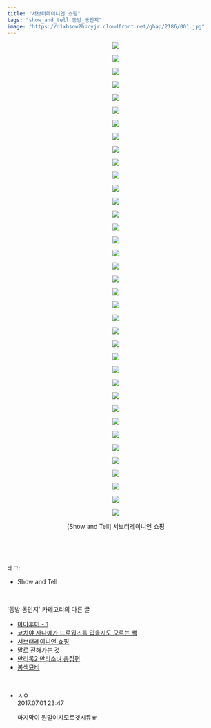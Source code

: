 ```yaml
---
title: "서브터레이니언 쇼핑"
tags: "show_and_tell 동방_동인지"
image: "https://d1xbsow2hxcyjr.cloudfront.net/ghap/2186/001.jpg"
---
```

<div class="article">
<p style="text-align: center; clear: none; float: none;"><img src="{{ site.imgserver10 }}/ghap/2186/001.jpg"/></p>
<p style="text-align: center; clear: none; float: none;"><img src="{{ site.imgserver10 }}/ghap/2186/002.jpg"/></p>
<p style="text-align: center; clear: none; float: none;"><img src="{{ site.imgserver10 }}/ghap/2186/003.jpg"/></p>
<p style="text-align: center; clear: none; float: none;"><img src="{{ site.imgserver10 }}/ghap/2186/004.jpg"/></p>
<p style="text-align: center; clear: none; float: none;"><img src="{{ site.imgserver10 }}/ghap/2186/005.jpg"/></p>
<p style="text-align: center; clear: none; float: none;"><img src="{{ site.imgserver10 }}/ghap/2186/006.jpg"/></p>
<p style="text-align: center; clear: none; float: none;"><img src="{{ site.imgserver10 }}/ghap/2186/007.jpg"/></p>
<p style="text-align: center; clear: none; float: none;"><img src="{{ site.imgserver10 }}/ghap/2186/008.jpg"/></p>
<p style="text-align: center; clear: none; float: none;"><img src="{{ site.imgserver10 }}/ghap/2186/009.jpg"/></p>
<p style="text-align: center; clear: none; float: none;"><img src="{{ site.imgserver10 }}/ghap/2186/010.jpg"/></p>
<p style="text-align: center; clear: none; float: none;"><img src="{{ site.imgserver10 }}/ghap/2186/011.jpg"/></p>
<p style="text-align: center; clear: none; float: none;"><img src="{{ site.imgserver10 }}/ghap/2186/012.jpg"/></p>
<p style="text-align: center; clear: none; float: none;"><img src="{{ site.imgserver10 }}/ghap/2186/013.jpg"/></p>
<p style="text-align: center; clear: none; float: none;"><img src="{{ site.imgserver10 }}/ghap/2186/014.jpg"/></p>
<p style="text-align: center; clear: none; float: none;"><img src="{{ site.imgserver10 }}/ghap/2186/015.jpg"/></p>
<p style="text-align: center; clear: none; float: none;"><img src="{{ site.imgserver10 }}/ghap/2186/016.jpg"/></p>
<p style="text-align: center; clear: none; float: none;"><img src="{{ site.imgserver10 }}/ghap/2186/017.jpg"/></p>
<p style="text-align: center; clear: none; float: none;"><img src="{{ site.imgserver10 }}/ghap/2186/018.jpg"/></p>
<p style="text-align: center; clear: none; float: none;"><img src="{{ site.imgserver10 }}/ghap/2186/019.jpg"/></p>
<p style="text-align: center; clear: none; float: none;"><img src="{{ site.imgserver10 }}/ghap/2186/020.jpg"/></p>
<p style="text-align: center; clear: none; float: none;"><img src="{{ site.imgserver10 }}/ghap/2186/021.jpg"/></p>
<p style="text-align: center; clear: none; float: none;"><img src="{{ site.imgserver10 }}/ghap/2186/022.jpg"/></p>
<p style="text-align: center; clear: none; float: none;"><img src="{{ site.imgserver10 }}/ghap/2186/023.jpg"/></p>
<p style="text-align: center; clear: none; float: none;"><img src="{{ site.imgserver10 }}/ghap/2186/024.jpg"/></p>
<p style="text-align: center; clear: none; float: none;"><img src="{{ site.imgserver10 }}/ghap/2186/025.jpg"/></p>
<p style="text-align: center; clear: none; float: none;"><img src="{{ site.imgserver10 }}/ghap/2186/026.jpg"/></p>
<p style="text-align: center; clear: none; float: none;"><img src="{{ site.imgserver10 }}/ghap/2186/027.jpg"/></p>
<p style="text-align: center; clear: none; float: none;"><img src="{{ site.imgserver10 }}/ghap/2186/028.jpg"/></p>
<p style="text-align: center; clear: none; float: none;"><img src="{{ site.imgserver10 }}/ghap/2186/029.jpg"/></p>
<p style="text-align: center; clear: none; float: none;"><img src="{{ site.imgserver10 }}/ghap/2186/030.jpg"/></p>
<p style="text-align: center; clear: none; float: none;"><img src="{{ site.imgserver10 }}/ghap/2186/031.jpg"/></p>
<p style="text-align: center; clear: none; float: none;"><img src="{{ site.imgserver10 }}/ghap/2186/032.jpg"/></p>
<p style="text-align: center; clear: none; float: none;"><img src="{{ site.imgserver10 }}/ghap/2186/033.jpg"/></p>
<p style="text-align: center; clear: none; float: none;"><img src="{{ site.imgserver10 }}/ghap/2186/034.jpg"/></p>
<p style="text-align: center; clear: none; float: none;"><img src="{{ site.imgserver10 }}/ghap/2186/035.jpg"/></p>
<p style="text-align: center; clear: none; float: none;"><img src="{{ site.imgserver10 }}/ghap/2186/036.jpg"/></p>
<p style="text-align: center; clear: none; float: none;"><img src="{{ site.imgserver10 }}/ghap/2186/037.jpg"/></p>
<p style="text-align: center; clear: none; float: none;">[Show and Tell] 서브터레이니언 쇼핑</p>
<p><br/></p>
</div><br/>
<div class="tagTrail">
<p>태그: </p>
<ul>
<li>Show and Tell</li>
</ul>
</div><br/>
<div class="another">
<p>'동방 동인지' 카테고리의 다른 글</p>
<ul>
<li><a href="/ghap_2189">아야후미 - 1</a></li>
<li><a href="/ghap_2187">코치야 사나에가 드로워즈를 입을지도 모르는 책</a></li>
<li><a href="/ghap_2186">서브터레이니언 쇼핑</a></li>
<li><a href="/ghap_2185">말로 전해가는 것</a></li>
<li><a href="/ghap_2184">만리록2  만리소녀 총집편</a></li>
<li><a href="/ghap_2181">봄색묘비</a></li>
</ul>
</div><br/>
<div class="cb_module cb_fluid">
<div class="cb_wrt cb_profile">
<div class="comment">
<ul>
<li class="cb_thumb_off" id="comment15027129">
<div class="cb_comment_area">
<div class="cb_info_area">
<div class="cb_section">
<span class="cb_nick_name">ㅅㅇ</span>
</div>
<div class="cb_section">
<span class="cb_date">2017.07.01 23:47 </span>
</div>
</div>
<div class="cb_dsc_comment">
<p class="cb_dsc">
											마지막이 뭔말이지모르겟시뮤ㅠ
										</p>
</div>
</div></li>
</ul>
</div>
</div><!-- commentList close -->
</div><br/>
